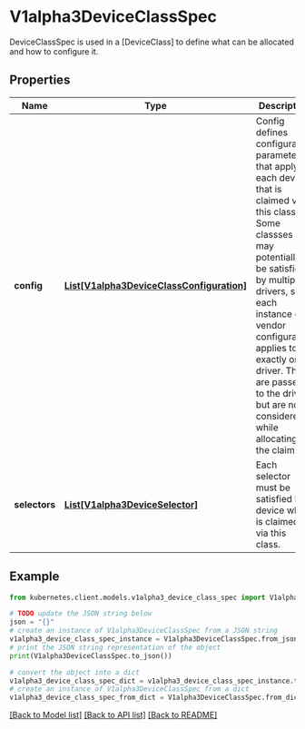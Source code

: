 # V1alpha3DeviceClassSpec

DeviceClassSpec is used in a [DeviceClass] to define what can be allocated and how to configure it.

## Properties

Name | Type | Description | Notes
------------ | ------------- | ------------- | -------------
**config** | [**List[V1alpha3DeviceClassConfiguration]**](V1alpha3DeviceClassConfiguration.md) | Config defines configuration parameters that apply to each device that is claimed via this class. Some classses may potentially be satisfied by multiple drivers, so each instance of a vendor configuration applies to exactly one driver.  They are passed to the driver, but are not considered while allocating the claim. | [optional] 
**selectors** | [**List[V1alpha3DeviceSelector]**](V1alpha3DeviceSelector.md) | Each selector must be satisfied by a device which is claimed via this class. | [optional] 

## Example

```python
from kubernetes.client.models.v1alpha3_device_class_spec import V1alpha3DeviceClassSpec

# TODO update the JSON string below
json = "{}"
# create an instance of V1alpha3DeviceClassSpec from a JSON string
v1alpha3_device_class_spec_instance = V1alpha3DeviceClassSpec.from_json(json)
# print the JSON string representation of the object
print(V1alpha3DeviceClassSpec.to_json())

# convert the object into a dict
v1alpha3_device_class_spec_dict = v1alpha3_device_class_spec_instance.to_dict()
# create an instance of V1alpha3DeviceClassSpec from a dict
v1alpha3_device_class_spec_from_dict = V1alpha3DeviceClassSpec.from_dict(v1alpha3_device_class_spec_dict)
```
[[Back to Model list]](../README.md#documentation-for-models) [[Back to API list]](../README.md#documentation-for-api-endpoints) [[Back to README]](../README.md)


